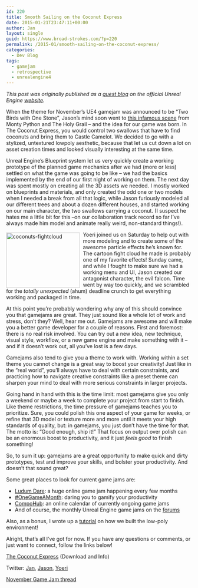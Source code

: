 ```yaml
---
id: 220
title: Smooth Sailing on the Coconut Express
date: 2015-01-21T23:47:11+00:00
author: Jan
layout: single
guid: https://www.broad-strokes.com/?p=220
permalink: /2015-01/smooth-sailing-on-the-coconut-express/
categories:
  - Dev Blog
tags:
  - gamejam
  - retrospective
  - unrealengine4
---
```

_This post was originally published as a <a href="https://www.unrealengine.com/blog/smooth-sailing-on-the-coconut-express" target="_blank">guest blog</a> on the official Unreal Engine <a href="https://www.unrealengine.com/blog/smooth-sailing-on-the-coconut-express" target="_blank">website</a>._

When the theme for November’s UE4 gamejam was announced to be “Two Birds with One Stone”, Jason’s mind soon went to [this infamous scene](https://www.youtube.com/watch?v=JHFXG3r_0B8) from Monty Python and The Holy Grail – and the idea for our game was born. In The Coconut Express, you would control two swallows that have to find coconuts and bring them to Castle Camelot. We decided to go with a stylized, untextured lowpoly aesthetic, because that let us cut down a lot on asset creation times and looked visually interesting at the same time.

Unreal Engine’s Blueprint system let us very quickly create a working prototype of the planned game mechanics after we had (more or less) settled on what the game was going to be like – we had the basics implemented by the end of our first night of working on them. The next day was spent mostly on creating all the 3D assets we needed. I mostly worked on blueprints and materials, and only created the odd one or two models when I needed a break from all that logic, while Jason furiously modeled all our different trees and about a dozen different houses, and started working on our main character, the two swallows carrying a coconut. (I suspect he hates me a little bit for this –on our collaboration track record so far I’ve always made him model and animate really weird, non-standard things!).

<img style="float:left; margin-right:0.6em; padding-top: 0.2em" class="alignleft wp-image-189 size-full" src="https://www.broad-strokes.com/images/wp-content/uploads/2015/01/coconuts-fightcloud.gif" alt="coconuts-fightcloud" width="200" height="150" />Yoeri joined us on Saturday to help out with more modeling and to create some of the awesome particle effects he’s known for. The cartoon fight cloud he made is probably one of my favorite effects! Sunday came, and while I fought to make sure we had a working menu and UI, Jason created our antagonist character, the evil falcon. Time went by way too quickly, and we scrambled for the _totally unexpected_ (ahum) deadline crunch to get everything working and packaged in time.

At this point you’re probably wondering why any of this should convince you that gamejams are great. They just sound like a whole lot of work and stress, don’t they? Well, hear me out. Gamejams are awesome and will make you a better game developer for a couple of reasons. First and foremost: there is no real risk involved. You can try out a new idea, new technique, visual style, workflow, or a new game engine and make something with it – and if it doesn’t work out, all you’ve lost is a few days.

Gamejams also tend to give you a theme to work with. Working within a set theme you cannot change is a great way to boost your creativity! Just like in the “real world”, you’ll always have to deal with certain constraints, and practicing how to navigate creative constraints like a preset theme can sharpen your mind to deal with more serious constraints in larger projects.

Going hand in hand with this is the time limit: most gamejams give you only a weekend or maybe a week to complete your project from start to finish. Like theme restrictions, the time pressure of gamejams teaches you to prioritize. Sure, you could polish this one aspect of your game for weeks, or refine that 3D model or texture more and more until it meets your high standards of quality, but: in gamejams, you just don’t have the time for that. The motto is: “Good enough, ship it!” That focus on output over polish can be an enormous boost to productivity, and it just _feels good_ to finish something!

So, to sum it up: gamejams are a great opportunity to make quick and dirty prototypes, test and improve your skills, and bolster your productivity. And doesn’t that sound great?

Some great places to look for current game jams are:

  * <a href="http://www.ludumdare.com/" target="_blank">Ludum Dare</a>: a huge online game jam happening every few months
  * <a href="http://www.onegameamonth.com/" target="_blank">#OneGameAMonth</a>: daring you to gamify your productivity
  * <a href="http://www.compohub.net/" target="_blank">CompoHub</a>: an online calendar of currently ongoing game jams
  * And of course, the monthly Unreal Engine game jams on the <a href="https://forums.unrealengine.com/forumdisplay.php?64-Events" target="_blank">forums</a>

Also, as a bonus, I wrote up a [tutorial](https://www.broad-strokes.com/2015-01/coconut-express-bonus-content-low-poly-mini-tutorials/ "Coconut Express Bonus Content: Low-poly Mini-Tutorials!") on how we built the low-poly environment!

Alright, that’s all I’ve got for now. If you have any questions or comments, or just want to connect, follow the links below!

<a href="/games/gamejams/the-coconut-express/" target="_blank">The Coconut Express</a> (Download and Info)

Twitter: <a href="https://twitter.com/JKashaar" target="_blank">Jan</a>, <a href="https://twitter.com/psumvrck" target="_blank">Jason</a>, <a href="https://twitter.com/Luos_83" target="_blank">Yoeri</a>

<a href="https://forums.unrealengine.com/showthread.php?51313-NOVEMBER-GAME-JAM-Win-Subscription-Time!-Theme-Announced-on-Thursday-s-Twitch-Stream" target="_blank">November Game Jam thread</a>